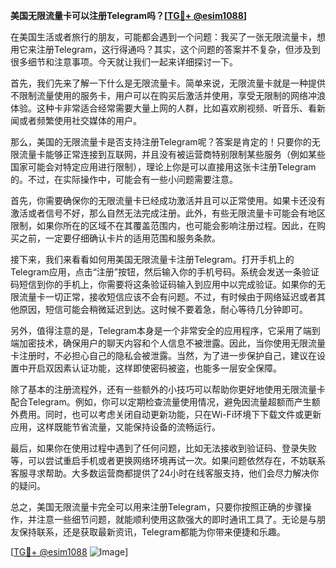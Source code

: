 **美国无限流量卡可以注册Telegram吗？[[TG💪+ @esim1088](https://t.me/s/esim1088)]**

在美国生活或者旅行的朋友，可能都会遇到一个问题：我买了一张无限流量卡，想用它来注册Telegram，这行得通吗？其实，这个问题的答案并不复杂，但涉及到很多细节和注意事项。今天就让我们一起来详细探讨一下。

首先，我们先来了解一下什么是无限流量卡。简单来说，无限流量卡就是一种提供不限制流量使用的服务卡，用户可以在购买后激活并使用，享受无限制的网络冲浪体验。这种卡非常适合经常需要大量上网的人群，比如喜欢刷视频、听音乐、看新闻或者频繁使用社交媒体的用户。

那么，美国的无限流量卡是否支持注册Telegram呢？答案是肯定的！只要你的无限流量卡能够正常连接到互联网，并且没有被运营商特别限制某些服务（例如某些国家可能会对特定应用进行限制），理论上你是可以直接用这张卡注册Telegram的。不过，在实际操作中，可能会有一些小问题需要注意。

首先，你需要确保你的无限流量卡已经成功激活并且可以正常使用。如果卡还没有激活或者信号不好，那么自然无法完成注册。此外，有些无限流量卡可能会有地区限制，如果你所在的区域不在其覆盖范围内，也可能会影响注册过程。因此，在购买之前，一定要仔细确认卡片的适用范围和服务条款。

接下来，我们来看看如何用美国无限流量卡注册Telegram。打开手机上的Telegram应用，点击“注册”按钮，然后输入你的手机号码。系统会发送一条验证码短信到你的手机上，你需要将这条验证码输入到应用中以完成验证。如果你的无限流量卡一切正常，接收短信应该不会有问题。不过，有时候由于网络延迟或者其他原因，短信可能会稍微延迟到达。这时候不要着急，耐心等待几分钟即可。

另外，值得注意的是，Telegram本身是一个非常安全的应用程序，它采用了端到端加密技术，确保用户的聊天内容和个人信息不被泄露。因此，当你使用无限流量卡注册时，不必担心自己的隐私会被泄露。当然，为了进一步保护自己，建议在设置中开启双因素认证功能，这样即使密码被盗，也能多一层安全保障。

除了基本的注册流程外，还有一些额外的小技巧可以帮助你更好地使用无限流量卡配合Telegram。例如，你可以定期检查流量使用情况，避免因流量超额而产生额外费用。同时，也可以考虑关闭自动更新功能，只在Wi-Fi环境下下载文件或更新应用，这样既能节省流量，又能保持设备的流畅运行。

最后，如果你在使用过程中遇到了任何问题，比如无法接收到验证码、登录失败等，可以尝试重启手机或者更换网络环境再试一次。如果问题依然存在，不妨联系客服寻求帮助。大多数运营商都提供了24小时在线客服支持，他们会尽力解决你的疑问。

总之，美国无限流量卡完全可以用来注册Telegram，只要你按照正确的步骤操作，并注意一些细节问题，就能顺利使用这款强大的即时通讯工具了。无论是与朋友保持联系，还是获取最新资讯，Telegram都能为你带来便捷和乐趣。

[[TG💪+ @esim1088](https://t.me/s/esim1088) ![Image](https://i.postimg.cc/4NQfJmqS/Snipaste-2025-05-13-00-14-12.png)]
